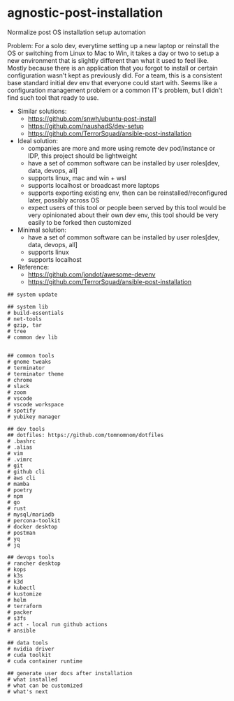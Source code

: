 # agnostic-post-installation
Normalize post OS installation setup automation

Problem: For a solo dev, everytime setting up a new laptop or reinstall the OS or switching from Linux to Mac to Win, it takes a day or two to setup a new environment that is slightly different than what it used to feel like. Mostly because there is an application that you forgot to install or certain configuration wasn't kept as previously did. For a team, this is a consistent base standard initial dev env that everyone could start with. Seems like a configuration management problem or a common IT's problem, but I didn't find such tool that ready to use.

- Similar solutions:
  - https://github.com/snwh/ubuntu-post-install
  - https://github.com/naushadS/dev-setup
  - https://github.com/TerrorSquad/ansible-post-installation
- Ideal solution:
  - companies are more and more using remote dev pod/instance or IDP, this project should be lightweight
  - have a set of common software can be installed by user roles[dev, data, devops, all]
  - supports linux, mac and win + wsl
  - supports localhost or broadcast more laptops
  - supports exporting existing env, then can be reinstalled/reconfigured later, possibly across OS
  - expect users of this tool or people been served by this tool would be very opinionated about their own dev env, this tool should be very easily to be forked then customized
- Minimal solution:
  - have a set of common software can be installed by user roles[dev, data, devops, all]
  - supports linux
  - supports localhost
- Reference: 
  - https://github.com/jondot/awesome-devenv
  - https://github.com/TerrorSquad/ansible-post-installation

```
## system update

## system lib
# build-essentials
# net-tools
# gzip, tar
# tree
# common dev lib


## common tools
# gnome tweaks
# terminator
# terminator theme
# chrome
# slack
# zoom
# vscode
# vscode workspace
# spotify
# yubikey manager

## dev tools
## dotfiles: https://github.com/tomnomnom/dotfiles
# .bashrc
# .alias
# vim
# .vimrc
# git
# github cli
# aws cli
# mamba
# poetry
# npm
# go
# rust
# mysql/mariadb
# percona-toolkit
# docker desktop
# postman
# yq
# jq

## devops tools
# rancher desktop
# kops
# k3s
# k3d
# kubectl
# kustomize
# helm
# terraform
# packer
# s3fs
# act - local run github actions
# ansible

## data tools
# nvidia driver
# cuda toolkit
# cuda container runtime

## generate user docs after installation
# what installed
# what can be customized
# what's next
```
